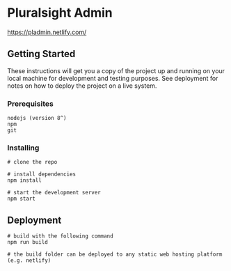 # Pluralsight Admin
https://pladmin.netlify.com/

## Getting Started

These instructions will get you a copy of the project up and running on your local machine for development and testing purposes. See deployment for notes on how to deploy the project on a live system.

### Prerequisites

```
nodejs (version 8^)
npm
git
```


### Installing

```
# clone the repo

# install dependencies
npm install

# start the development server
npm start

```

## Deployment
```
# build with the following command
npm run build

# the build folder can be deployed to any static web hosting platform (e.g. netlify)
```


